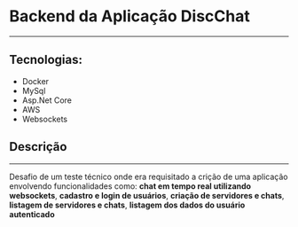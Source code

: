 # Backend da Aplicação DiscChat
---
## Tecnologias:
<ul>
  <li>Docker</li>
  <li>MySql</li>
  <li>Asp.Net Core</li>
  <li>AWS</li>
  <li>Websockets</li>
</ul>

## Descrição
---
<p>Desafio de um teste técnico onde era requisitado a crição de uma aplicação envolvendo funcionalidades como: <strong>chat em tempo real utilizando websockets</strong>, <strong>cadastro e login de usuários</strong>, <strong>criação de servidores e chats</strong>, <strong>listagem de servidores e chats</strong>, <strong>listagem dos dados do usuário autenticado</strong></p>
